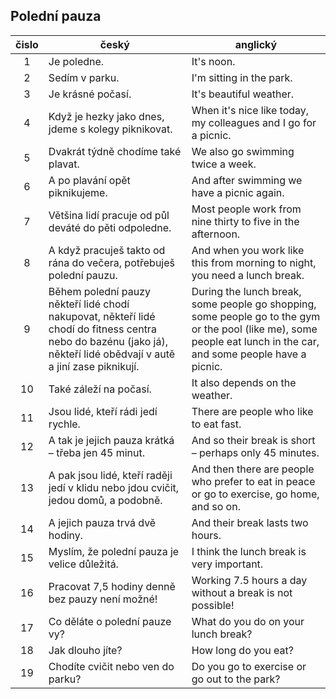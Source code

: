 ## Polední pauza

| čislo | český | anglický |
|:---:| --- | --- |
| 1| Je poledne. | It's noon. | 
| 2| Sedím v parku. | I'm sitting in the park. | 
| 3| Je krásné počasí. | It's beautiful weather. | 
| 4| Když je hezky jako dnes, jdeme s kolegy piknikovat. | When it's nice like today, my colleagues and I go for a picnic. |  
| 5| Dvakrát týdně chodíme také plavat. | We also go swimming twice a week. | 
| 6| A po plavání opět piknikujeme. | And after swimming we have a picnic again. | 
| 7| Většina lidí pracuje od půl deváté do pěti odpoledne. | Most people work from nine thirty to five in the afternoon. | 
| 8| A když pracuješ takto od rána do večera, potřebuješ polední pauzu. | And when you work like this from morning to night, you need a lunch break. | 
| 9| Během polední pauzy někteří lidé chodí nakupovat, někteří lidé chodí do fitness centra nebo do bazénu (jako já), někteří lidé obědvají v autě a jiní zase piknikují. | During the lunch break, some people go shopping, some people go to the gym or the pool (like me), some people eat lunch in the car, and some people have a picnic. | 
|10| Také záleží na počasí. | It also depends on the weather. | 
|11| Jsou lidé, kteří rádi jedí rychle. | There are people who like to eat fast. | 
|12| A tak je jejich pauza krátká – třeba jen 45 minut. | And so their break is short – perhaps only 45 minutes. | 
|13| A pak jsou lidé, kteří raději jedí v klidu nebo jdou cvičit, jedou domů, a podobně. | And then there are people who prefer to eat in peace or go to exercise, go home, and so on. | 
|14| A jejich pauza trvá dvě hodiny. | And their break lasts two hours. | 
|15| Myslím, že polední pauza je velice důležitá. | I think the lunch break is very important. | 
|16| Pracovat 7,5 hodiny denně bez pauzy není možné! | Working 7.5 hours a day without a break is not possible! | 
|17| Co děláte o polední pauze vy? | What do you do on your lunch break? | 
|18| Jak dlouho jíte? | How long do you eat? | 
|19| Chodíte cvičit nebo ven do parku? | Do you go to exercise or go out to the park? | 
